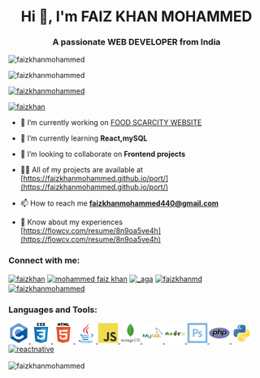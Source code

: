 <h1 align="center">Hi 👋, I'm FAIZ KHAN MOHAMMED</h1>
<h3 align="center">A passionate WEB DEVELOPER from India</h3><img src="https://lh3.googleusercontent.com/pw/AIL4fc-ebv0kyIagA7t41qJL3hZBhWzNmm2N-6mumA4SPErrE1cQMOyvxxh12Sgfj15XSwQrXGNROUSgc3SKGVMdQAF_yI3-PwGSM_yRzXG05Z092NOgDBxTJ99hA--_Bnh2b1vMVcZQVvEh-f-vDuUanxabRZL01l2DMYyGAJvUMD2KgXwmc5bC1gQ2gBFmAoj8jJFK8nPOxq3O550Q74lsikcIxPoQ76igH-trUAHXq--EjUDn406_Q9NwaOAONQ7HnhzCsYuUUIAAYHPy29m29kK4_viDsV-mLTe531_M-mSudSB1gUavMSIiLJUPg45KpzyAA4a-GIvuTek_Vc2YKr2JyvDz8LS4KzVBfjwNCLANA1ygGsoGg74tK9JNANgKJ28tTNQX80ulfEMELLLafqDY9f4W36QKIXT9v35A1OwedYJHXkgb7Kmxj2zyfpdtgoX8pGxtWuNzrojBY8Wp2FNwum7NacF63X7qm5aMXW1NWApWv-C7h6Rn6rUE44LGNF4HlmRwlUAZMJUErmypINfxB8yKLh4y6vp9SBo0jPiWcxYNV6JaMm_Gj6mv7pz5Y8S-xDOIPN0BCibASljz5Xn4sXrltIWS5OiC3pJZYcmzDxfJw633J9VFUbCectVrrVON2KmflnvAfRCuGwKSFNIguwKZLZpEApcJ4S6xw4F1dCa0K2PBVxV9OOlSr6fmkfdmAi9v7lIKwI_BI8X_dk379_Fi5qhJMSV2ZbG96L6BHHiqfzwrAhHjvdD1ykXvMvLbBPdURLIR9j1apOd7Vlp4hh_Oo3JpWpAINwUrAFAoN9rOXNykS--_kcAQtP_D5frUXv4PXXm9i7hr1WDTtBRuLEEN15WNYdQieKjT-HSJBZOqvCoYxwtkIAtKQiXHF7OLnHXDAMgXXmfBZbn6sBpgXQJdYUSO6DE5VQEjYOoVXLk_7H_DjuBAchHxlF8-DS3MBdymAVXqOlUwmjnJxTHZ_qZYbpUCDg=w713-h950-s-no?authuser=1" alt="faizkhanmohammed" />


<p align="left"> <img src="https://komarev.com/ghpvc/?username=faizkhanmohammed&label=Profile%20views&color=0e75b6&style=flat" alt="faizkhanmohammed" /> </p>

<p align="left"> <a href="https://github.com/ryo-ma/github-profile-trophy"><img src="https://github-profile-trophy.vercel.app/?username=faizkhanmohammed" alt="faizkhanmohammed" /></a> </p>

<p align="left"> <a href="https://twitter.com/faizkhan" target="blank"><img src="https://img.shields.io/twitter/follow/faizkhan?logo=twitter&style=for-the-badge" alt="faizkhan" /></a> </p>

- 🔭 I’m currently working on [FOOD SCARCITY WEBSITE](https://faizkhanmohammed.github.io/hackathon/)

- 🌱 I’m currently learning **React,mySQL**

- 👯 I’m looking to collaborate on **Frontend projects**

- 👨‍💻 All of my projects are available at [https://faizkhanmohammed.github.io/port/](https://faizkhanmohammed.github.io/port/)

- 📫 How to reach me **faizkhanmohammed440@gmail.com**

- 📄 Know about my experiences [https://flowcv.com/resume/8n9oa5ve4h](https://flowcv.com/resume/8n9oa5ve4h)

<h3 align="left">Connect with me:</h3>
<p align="left">
<a href="https://twitter.com/faizkhan" target="blank"><img align="center" src="https://raw.githubusercontent.com/rahuldkjain/github-profile-readme-generator/master/src/images/icons/Social/twitter.svg" alt="faizkhan" height="30" width="40" /></a>
<a href="https://linkedin.com/in/mohammed faiz khan" target="blank"><img align="center" src="https://raw.githubusercontent.com/rahuldkjain/github-profile-readme-generator/master/src/images/icons/Social/linked-in-alt.svg" alt="mohammed faiz khan" height="30" width="40" /></a>
<a href="https://instagram.com/_aga" target="blank"><img align="center" src="https://raw.githubusercontent.com/rahuldkjain/github-profile-readme-generator/master/src/images/icons/Social/instagram.svg" alt="_aga" height="30" width="40" /></a>
<a href="https://www.codechef.com/users/faizkhanmd" target="blank"><img align="center" src="https://cdn.jsdelivr.net/npm/simple-icons@3.1.0/icons/codechef.svg" alt="faizkhanmd" height="30" width="40" /></a>
<a href="https://auth.geeksforgeeks.org/user/faizkhanmohammed" target="blank"><img align="center" src="https://raw.githubusercontent.com/rahuldkjain/github-profile-readme-generator/master/src/images/icons/Social/geeks-for-geeks.svg" alt="faizkhanmohammed" height="30" width="40" /></a>
</p>

<h3 align="left">Languages and Tools:</h3>
<p align="left"> <a href="https://www.cprogramming.com/" target="_blank" rel="noreferrer"> <img src="https://raw.githubusercontent.com/devicons/devicon/master/icons/c/c-original.svg" alt="c" width="40" height="40"/> </a> <a href="https://www.w3schools.com/css/" target="_blank" rel="noreferrer"> <img src="https://raw.githubusercontent.com/devicons/devicon/master/icons/css3/css3-original-wordmark.svg" alt="css3" width="40" height="40"/> </a> <a href="https://www.w3.org/html/" target="_blank" rel="noreferrer"> <img src="https://raw.githubusercontent.com/devicons/devicon/master/icons/html5/html5-original-wordmark.svg" alt="html5" width="40" height="40"/> </a> <a href="https://www.java.com" target="_blank" rel="noreferrer"> <img src="https://raw.githubusercontent.com/devicons/devicon/master/icons/java/java-original.svg" alt="java" width="40" height="40"/> </a> <a href="https://developer.mozilla.org/en-US/docs/Web/JavaScript" target="_blank" rel="noreferrer"> <img src="https://raw.githubusercontent.com/devicons/devicon/master/icons/javascript/javascript-original.svg" alt="javascript" width="40" height="40"/> </a> <a href="https://www.mongodb.com/" target="_blank" rel="noreferrer"> <img src="https://raw.githubusercontent.com/devicons/devicon/master/icons/mongodb/mongodb-original-wordmark.svg" alt="mongodb" width="40" height="40"/> </a> <a href="https://www.mysql.com/" target="_blank" rel="noreferrer"> <img src="https://raw.githubusercontent.com/devicons/devicon/master/icons/mysql/mysql-original-wordmark.svg" alt="mysql" width="40" height="40"/> </a> <a href="https://nodejs.org" target="_blank" rel="noreferrer"> <img src="https://raw.githubusercontent.com/devicons/devicon/master/icons/nodejs/nodejs-original-wordmark.svg" alt="nodejs" width="40" height="40"/> </a> <a href="https://www.photoshop.com/en" target="_blank" rel="noreferrer"> <img src="https://raw.githubusercontent.com/devicons/devicon/master/icons/photoshop/photoshop-line.svg" alt="photoshop" width="40" height="40"/> </a> <a href="https://www.php.net" target="_blank" rel="noreferrer"> <img src="https://raw.githubusercontent.com/devicons/devicon/master/icons/php/php-original.svg" alt="php" width="40" height="40"/> </a> <a href="https://www.python.org" target="_blank" rel="noreferrer"> <img src="https://raw.githubusercontent.com/devicons/devicon/master/icons/python/python-original.svg" alt="python" width="40" height="40"/> </a> <a href="https://reactnative.dev/" target="_blank" rel="noreferrer"> <img src="https://reactnative.dev/img/header_logo.svg" alt="reactnative" width="40" height="40"/> </a> </p>

<p><img align="center" src="https://github-readme-streak-stats.herokuapp.com/?user=faizkhanmohammed&" alt="faizkhanmohammed" /></p>

